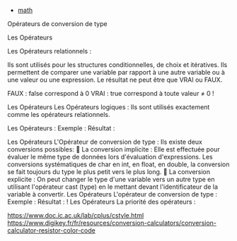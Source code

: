 - [math](math)

Opérateurs de conversion de type


Les Opérateurs

Les Opérateurs relationnels :

Ils sont utilisés pour les structures conditionnelles, de choix et itératives. Ils permettent de comparer une variable par rapport à une autre variable ou à une valeur ou une expression. Le résultat ne peut être que VRAI ou FAUX.

FAUX : false correspond à 0
VRAI : true correspond à toute valeur ≠ 0
!

Les Opérateurs
Les Opérateurs logiques :
Ils sont utilisés exactement comme les opérateurs relationnels.

Les Opérateurs
 :
Exemple :
Résultat :

Les Opérateurs
L'Opérateur de conversion de type :
Ils existe deux conversions possibles:
 La conversion implicite :
Elle est effectuée pour évaluer le même type de données lors d'évaluation
d'expressions. Les conversions systématiques de char en int, en float, en
double, la conversion se fait toujours du type le plus petit vers le plus
long.
 La conversion explicite :
On peut changer le type d'une variable vers un autre type en utilisant
l'opérateur cast (type) en le mettant devant l'identificateur de la variable
à convertir.
Les Opérateurs
L'opérateur de conversion de type :
Exemple :
Résultat :
!
Les Opérateurs
La priorité
des opérateurs :

https://www.doc.ic.ac.uk/lab/cplus/cstyle.html
https://www.digikey.fr/fr/resources/conversion-calculators/conversion-calculator-resistor-color-code

